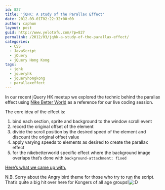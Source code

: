 ```yaml
---
id: 827
title: 'jQHK: A study of the Parallax Effect'
date: 2012-03-01T02:22:32+00:00
author: caphun
layout: post
guid: http://www.yelotofu.com/?p=827
permalink: /2012/03/jqhk-a-study-of-the-parallax-effect/
categories:
  - CSS
  - JavaScript
  - jQuery
  - jQuery Hong Kong
tags:
  - jqhk
  - jqueryhk
  - jqueryhongkong
  - parallaxeffect
---
```

In our recent jQuery HK meetup we explored the technic behind the parallax effect using <a href="http://nikebetterworld.com/about" target="_blank">Nike Better World</a> as a reference for our live coding session.

The core idea of the effect is:

  1. bind each section, sprite and background to the window scroll event
  2. record the original offset of the element
  3. divide the scroll position by the desired speed of the element and discount the original offset value
  4. apply varying speeds to elements as desired to create the parallax effect
  5. for the nikebetterworld specific effect where the background image overlaps that&#8217;s done with `background-attachment: fixed`

<a href="http://jsbin.com/eyaviz/edit#javascript,html" target="_blank">Here&#8217;s what we came up with.</a>

N.B. Sorry about the Angry bird theme for those who try to run the script. That&#8217;s quite a big hit over here for Kongers of all age groups!<img src="http://localhost:8888/wp-includes/images/smilies/icon_biggrin.gif" alt=":D" class="wp-smiley" />